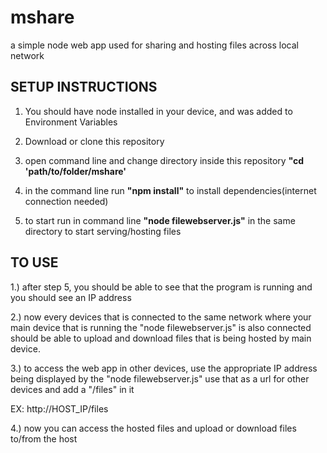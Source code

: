 # mshare
a simple node web app used for sharing and hosting files across local network

## SETUP INSTRUCTIONS

1. You should have node installed in your device, and was added to Environment Variables

2. Download or clone this repository

3. open command line and change directory inside this repository **"cd 'path/to/folder/mshare'**

4. in the command line run **"npm install"** to install dependencies(internet connection needed)

5. to start run in command line **"node filewebserver.js"** in the same directory to start serving/hosting files

## TO USE

1.) after step 5, you should be able to see that the program is running and you should see an IP address

2.) now every devices that is connected to the same network where your main device that is running the "node filewebserver.js" is also connected should be able to upload and download files that is being hosted by main device.

3.) to access the web app in other devices, use the appropriate IP address being displayed by the "node filewebserver.js" use that as a url for other devices and add a "/files" in it 

  EX: http://HOST_IP/files
  
4.) now you can access the hosted files and upload or download files to/from the host
